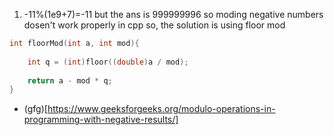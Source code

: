 1. -11%(1e9+7)=-11 but the ans is 999999996
so moding negative numbers dosen't work properly in cpp so, the solution is using floor mod
```cpp
int floorMod(int a, int mod){
     
    int q = (int)floor((double)a / mod);
 
    return a - mod * q;
}

```
* (gfg)[https://www.geeksforgeeks.org/modulo-operations-in-programming-with-negative-results/]
